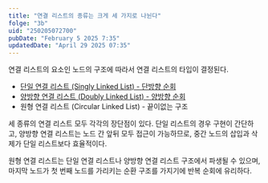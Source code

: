 ```yaml
---
title: "연결 리스트의 종류는 크게 세 가지로 나뉜다"
folge: "3b"
uid: "250205072700"
pubDate: "February 5 2025 7:35"
updatedDate: "April 29 2025 07:35"
---
```


연결 리스트의 요소인 노드의 구조에 따라서 연결 리스트의 타입이 결정된다.

- [단일 연결 리스트 (Singly Linked List) - 단방향 순회](/note/241113121417)
- [양방향 연결 리스트 (Doubly Linked List) - 양방향 순회](/note/241114123800)
- 원형 연결 리스트 (Circular Linked List) - 끝이없는 구조

세 종류의 연결 리스트 모두 각각의 장단점이 있다. 단일 리스트의 경우 구현이 간단하고, 양방향 연결 리스트는 노드 간 앞뒤 모두 접근이 가능하므로, 중간 노드의 삽입과 삭제가 단일 리스트보다 효율적이다.

원형 연결 리스트는 단일 연결 리스트나 양방향 연결 리스트 구조에서 파생될 수 있으며, 마지막 노드가 첫 번째 노드를 가리키는 순환 구조를 가지기에 반복 순회에 유리하다.